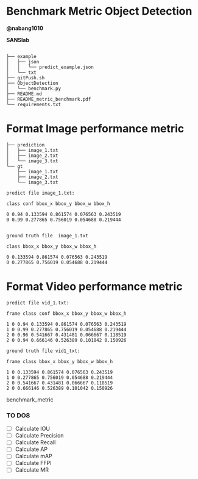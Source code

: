 # Benchmark Metric Object Detection

**@nabang1010**

**SANSlab**


```

├── example
│   ├── json
│   │   └── predict_example.json
│   └── txt
├── gitPush.sh
├── ObjectDetection
│   └── benchmark.py
├── README.md
├── README_metric_benchmark.pdf
└── requirements.txt
```

# Format Image performance metric

```
├── prediction
│   ├── image_1.txt
│   ├── image_2.txt
│   └── image_3.txt
└── gt
    ├── image_1.txt
    ├── image_2.txt
    └── image_3.txt

```

```
predict file image_1.txt:

class conf bbox_x bbox_y bbox_w bbox_h

0 0.94 0.133594 0.861574 0.076563 0.243519
0 0.99 0.277865 0.756019 0.054688 0.219444


ground truth file  image_1.txt

class bbox_x bbox_y bbox_w bbox_h

0 0.133594 0.861574 0.076563 0.243519
0 0.277865 0.756019 0.054688 0.219444

```
# Format Video performance metric

```
predict file vid_1.txt:

frame class conf bbox_x bbox_y bbox_w bbox_h

1 0 0.94 0.133594 0.861574 0.076563 0.243519
1 0 0.99 0.277865 0.756019 0.054688 0.219444
2 0 0.96 0.541667 0.431481 0.066667 0.118519
2 0 0.94 0.666146 0.526389 0.101042 0.150926

ground truth file vid1_txt:

frame class bbox_x bbox_y bbox_w bbox_h

1 0 0.133594 0.861574 0.076563 0.243519
1 0 0.277865 0.756019 0.054688 0.219444
2 0 0.541667 0.431481 0.066667 0.118519
2 0 0.666146 0.526389 0.101042 0.150926

```

benchmark_metric

### TO DO8
- [ ] Calculate IOU
- [ ] Calculate Precision
- [ ] Calculate Recall
- [ ] Calculate AP
- [ ] Calculate mAP
- [ ] Calculate FFPI
- [ ] Calculate MR
